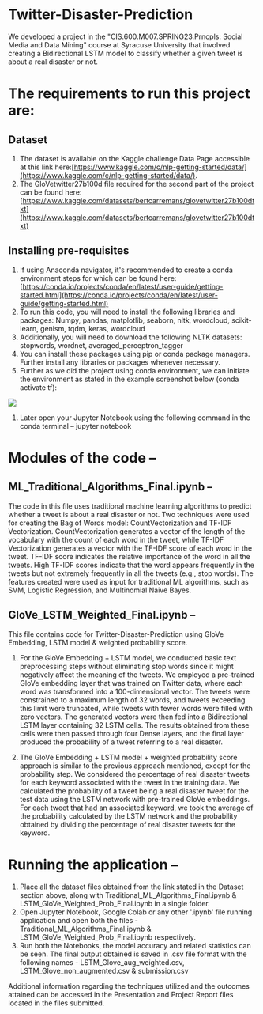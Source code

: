 # Twitter-Disaster-Prediction
We developed a project in the "CIS.600.M007.SPRING23.Prncpls: Social Media and Data Mining" course at Syracuse University that involved creating a Bidirectional LSTM model to classify whether a given tweet is about a real disaster or not.

# The requirements to run this project are:

## Dataset

1. The dataset is available on the Kaggle challenge Data Page accessible at this link here:[https://www.kaggle.com/c/nlp-getting-started/data/](https://www.kaggle.com/c/nlp-getting-started/data/).
2. The GloVetwitter27b100d file required for the second part of the project can be found here: [https://www.kaggle.com/datasets/bertcarremans/glovetwitter27b100dtxt](https://www.kaggle.com/datasets/bertcarremans/glovetwitter27b100dtxt)

## Installing pre-requisites

1. If using Anaconda navigator, it's recommended to create a conda environment steps for which can be found here: [https://conda.io/projects/conda/en/latest/user-guide/getting-started.html](https://conda.io/projects/conda/en/latest/user-guide/getting-started.html)
2. To run this code, you will need to install the following libraries and packages: Numpy, pandas, matplotlib, seaborn, nltk, wordcloud, scikit-learn, genism, tqdm, keras, wordcloud
3. Additionally, you will need to download the following NLTK datasets: stopwords, wordnet, averaged\_perceptron\_tagger
4. You can install these packages using pip or conda package managers. Further install any libraries or packages whenever necessary.
5. Further as we did the project using conda environment, we can initiate the environment as stated in the example screenshot below (conda activate tf):

![](RackMultipart20230506-1-3szm5o_html_f8740c3eac8cc6f6.png)

1. Later open your Jupyter Notebook using the following command in the conda terminal – jupyter notebook

# Modules of the code –

## ML\_Traditional\_Algorithms\_Final.ipynb – 
The code in this file uses traditional machine learning algorithms to predict whether a tweet is about a real disaster or not. Two techniques were used for creating the Bag of Words model: CountVectorization and TF-IDF Vectorization. CountVectorization generates a vector of the length of the vocabulary with the count of each word in the tweet, while TF-IDF Vectorization generates a vector with the TF-IDF score of each word in the tweet. TF-IDF score indicates the relative importance of the word in all the tweets. High TF-IDF scores indicate that the word appears frequently in the tweets but not extremely frequently in all the tweets (e.g., stop words). The features created were used as input for traditional ML algorithms, such as SVM, Logistic Regression, and Multinomial Naive Bayes.

## GloVe\_LSTM\_Weighted\_Final.ipynb –
This file contains code for Twitter-Disaster-Prediction using GloVe Embedding, LSTM model & weighted probability score.

1. For the GloVe Embedding + LSTM model, we conducted basic text preprocessing steps without eliminating stop words since it might negatively affect the meaning of the tweets. We employed a pre-trained GloVe embedding layer that was trained on Twitter data, where each word was transformed into a 100-dimensional vector. The tweets were constrained to a maximum length of 32 words, and tweets exceeding this limit were truncated, while tweets with fewer words were filled with zero vectors. The generated vectors were then fed into a Bidirectional LSTM layer containing 32 LSTM cells. The results obtained from these cells were then passed through four Dense layers, and the final layer produced the probability of a tweet referring to a real disaster.

1. The GloVe Embedding + LSTM model + weighted probability score approach is similar to the previous approach mentioned, except for the probability step. We considered the percentage of real disaster tweets for each keyword associated with the tweet in the training data. We calculated the probability of a tweet being a real disaster tweet for the test data using the LSTM network with pre-trained GloVe embeddings. For each tweet that had an associated keyword, we took the average of the probability calculated by the LSTM network and the probability obtained by dividing the percentage of real disaster tweets for the keyword.

# Running the application –

1. Place all the dataset files obtained from the link stated in the Dataset section above, along with Traditional\_ML\_Algorithms\_Final.ipynb & LSTM\_GloVe\_Weighted\_Prob\_Final.ipynb in a single folder.
2. Open Jupyter Notebook, Google Colab or any other '.ipynb' file running application and open both the files - Traditional\_ML\_Algorithms\_Final.ipynb & LSTM\_GloVe\_Weighted\_Prob\_Final.ipynb respectively.
3. Run both the Notebooks, the model accuracy and related statistics can be seen. The final output obtained is saved in .csv file format with the following names - LSTM\_Glove\_aug\_weighted.csv, LSTM\_Glove\_non\_augmented.csv & submission.csv

Additional information regarding the techniques utilized and the outcomes attained can be accessed in the Presentation and Project Report files located in the files submitted.
